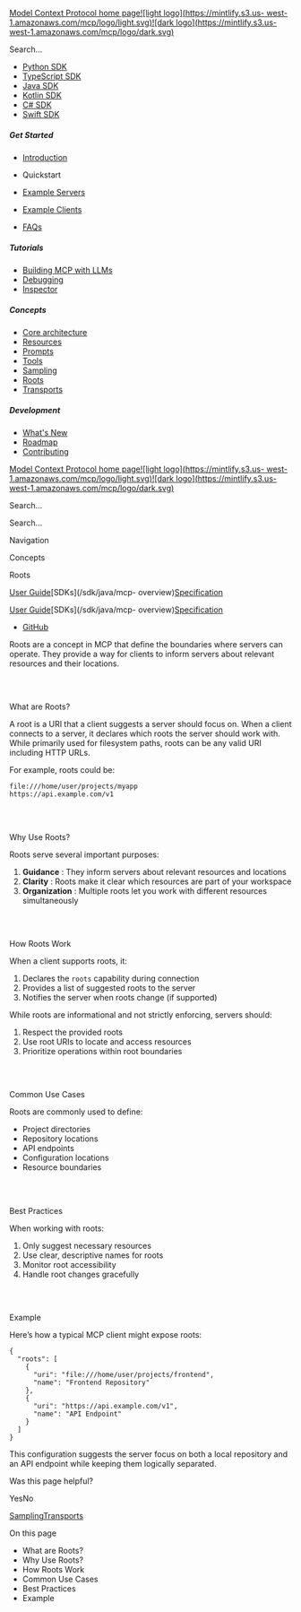 [Model Context Protocol home page![light logo](https://mintlify.s3.us-
west-1.amazonaws.com/mcp/logo/light.svg)![dark logo](https://mintlify.s3.us-
west-1.amazonaws.com/mcp/logo/dark.svg)](/)

Search...

* [Python SDK](https://github.com/modelcontextprotocol/python-sdk)
* [TypeScript SDK](https://github.com/modelcontextprotocol/typescript-sdk)
* [Java SDK](https://github.com/modelcontextprotocol/java-sdk)
* [Kotlin SDK](https://github.com/modelcontextprotocol/kotlin-sdk)
* [C# SDK](https://github.com/modelcontextprotocol/csharp-sdk)
* [Swift SDK](https://github.com/modelcontextprotocol/swift-sdk)

##### Get Started

  * [Introduction](/introduction)
  * Quickstart

  * [Example Servers](/examples)
  * [Example Clients](/clients)
  * [FAQs](/faqs)

##### Tutorials

  * [Building MCP with LLMs](/tutorials/building-mcp-with-llms)
  * [Debugging](/docs/tools/debugging)
  * [Inspector](/docs/tools/inspector)

##### Concepts

  * [Core architecture](/docs/concepts/architecture)
  * [Resources](/docs/concepts/resources)
  * [Prompts](/docs/concepts/prompts)
  * [Tools](/docs/concepts/tools)
  * [Sampling](/docs/concepts/sampling)
  * [Roots](/docs/concepts/roots)
  * [Transports](/docs/concepts/transports)

##### Development

  * [What's New](/development/updates)
  * [Roadmap](/development/roadmap)
  * [Contributing](/development/contributing)

[Model Context Protocol home page![light logo](https://mintlify.s3.us-
west-1.amazonaws.com/mcp/logo/light.svg)![dark logo](https://mintlify.s3.us-
west-1.amazonaws.com/mcp/logo/dark.svg)](/)

Search...

Search...

Navigation

Concepts

Roots

[User Guide](/introduction)[SDKs](/sdk/java/mcp-
overview)[Specification](/specification/2025-03-26)

[User Guide](/introduction)[SDKs](/sdk/java/mcp-
overview)[Specification](/specification/2025-03-26)

* [GitHub](https://github.com/modelcontextprotocol)

Roots are a concept in MCP that define the boundaries where servers can
operate. They provide a way for clients to inform servers about relevant
resources and their locations.

##

​

What are Roots?

A root is a URI that a client suggests a server should focus on. When a client
connects to a server, it declares which roots the server should work with.
While primarily used for filesystem paths, roots can be any valid URI
including HTTP URLs.

For example, roots could be:

    
    
    file:///home/user/projects/myapp
    https://api.example.com/v1
    

##

​

Why Use Roots?

Roots serve several important purposes:

  1. **Guidance** : They inform servers about relevant resources and locations
  2. **Clarity** : Roots make it clear which resources are part of your workspace
  3. **Organization** : Multiple roots let you work with different resources simultaneously

##

​

How Roots Work

When a client supports roots, it:

  1. Declares the `roots` capability during connection
  2. Provides a list of suggested roots to the server
  3. Notifies the server when roots change (if supported)

While roots are informational and not strictly enforcing, servers should:

  1. Respect the provided roots
  2. Use root URIs to locate and access resources
  3. Prioritize operations within root boundaries

##

​

Common Use Cases

Roots are commonly used to define:

  * Project directories
  * Repository locations
  * API endpoints
  * Configuration locations
  * Resource boundaries

##

​

Best Practices

When working with roots:

  1. Only suggest necessary resources
  2. Use clear, descriptive names for roots
  3. Monitor root accessibility
  4. Handle root changes gracefully

##

​

Example

Here’s how a typical MCP client might expose roots:

    
    
    {
      "roots": [
        {
          "uri": "file:///home/user/projects/frontend",
          "name": "Frontend Repository"
        },
        {
          "uri": "https://api.example.com/v1",
          "name": "API Endpoint"
        }
      ]
    }
    

This configuration suggests the server focus on both a local repository and an
API endpoint while keeping them logically separated.

Was this page helpful?

YesNo

[Sampling](/docs/concepts/sampling)[Transports](/docs/concepts/transports)

On this page

  * What are Roots?
  * Why Use Roots?
  * How Roots Work
  * Common Use Cases
  * Best Practices
  * Example

